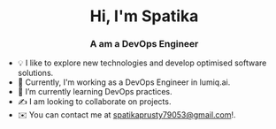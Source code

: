  
<h1 align="center" color="blue">Hi, I'm Spatika</h1>
<h3 align="center" color="blue">A am a DevOps Engineer</h3>


- 💡  I like to explore new technologies and develop optimised software solutions.
- 🔭  Currently, I'm working as a DevOps Engineer in lumiq.ai.
- 🌱 I’m currently learning DevOps practices.
- ✍️  I am looking to collaborate on projects.
- ✉️  You can contact me at spatikaprusty79053@gmail.com!.

